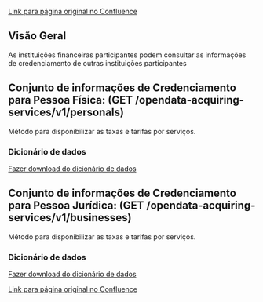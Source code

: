 [Link para página original no Confluence](https://openfinancebrasil.atlassian.net/wiki/spaces/OF/pages/56492115)

## **Visão Geral**

As instituições financeiras participantes podem consultar as informações de credenciamento de outras instituições participantes

## **Conjunto de informações de Credenciamento para Pessoa Física**: (GET /opendata-acquiring-services/v1/personals)

Método para disponibilizar as taxas e tarifas por serviços.

### Dicionário de dados

[Fazer download do dicionário de dados](https://openbanking-brasil.github.io/openapi/dictionary/getPersonalAcquiringServices_v1.csv)

## **Conjunto de informações de Credenciamento para Pessoa Jurídica**: (GET /opendata-acquiring-services/v1/businesses)

Método para disponibilizar as taxas e tarifas por serviços.

### Dicionário de dados

[Fazer download do dicionário de dados](https://openbanking-brasil.github.io/openapi/dictionary/getBusinessAcquiringServices_v1.csv)

[Link para página original no Confluence](https://openfinancebrasil.atlassian.net/wiki/spaces/OF/pages/56492115)